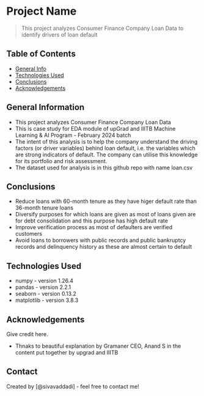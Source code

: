 # Project Name
> This project analyzes Consumer Finance Company Loan Data to identify drivers of loan default

## Table of Contents
* [General Info](#general-information)
* [Technologies Used](#technologies-used)
* [Conclusions](#conclusions)
* [Acknowledgements](#acknowledgements)

## General Information
- This project analyzes Consumer Finance Company Loan Data
- This is case study for EDA module of upGrad and IIITB Machine Learning & AI Program - February 2024 batch
- The intent of this analysis is to help the company understand the driving factors (or driver variables) behind loan default, i.e. the variables which are strong indicators of  default.  The company can utilise this knowledge for its portfolio and risk assessment. 
- The dataset used for analysis is in this github repo with name loan.csv

## Conclusions
- Reduce loans with 60-month tenure as they have higer default rate than 36-month tenure loans
- Diversify purposes for which loans are given as most of loans given are for debt consolidation and this purpose has high default rate
- Improve verification process as most of defaulters are verified customers
- Avoid loans to borrowers with public records and public bankruptcy records and delinquency history as these are almost certain to default

## Technologies Used
- numpy - version 1.26.4
- pandas - version 2.2.1
- seaborn - version 0.13.2
- matplotlib - version 3.8.3

## Acknowledgements
Give credit here.
- Thnaks to beautiful explanation by Gramaner CEO, Anand S in the content put together by upgrad and IIITB

## Contact
Created by [@sivavaddadi] - feel free to contact me!

<!-- Optional -->
<!-- ## License -->
<!-- This project is open source and available under the [... License](). -->

<!-- You don't have to include all sections - just the one's relevant to your project -->